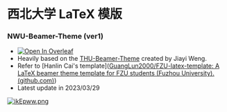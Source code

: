 # 西北大学 LaTeX 模版
### NWU-Beamer-Theme (ver1)

- [![Open In Overleaf](https://badgen.net/badge/%20/Open%20In%20%20Overleaf/green?icon=https://images.ctfassets.net/nrgyaltdicpt/2nBkkfg5vkAEOmdJOb1BkZ/61b5fb98c52d1be763426ee58f36bc6e/ologo_square_bw.svg)](https://www.overleaf.com/latex/templates/fzu-beamer-theme-fuzhou-university/bsqkxvgrpfcn)
- Heavily based on the [THU-Beamer-Theme](https://www.overleaf.com/latex/templates/thu-beamer-theme/vwnqmzndvwyb) created by Jiayi Weng.
- Refer to [Hanlin Cai's template]([GuangLun2000/FZU-latex-template: A LaTeX beamer theme template for FZU students (Fuzhou University). (github.com)](https://github.com/GuangLun2000/FZU-latex-template))
- Latest update in 2023/03/29

[![ikEpww.png](https://i.328888.xyz/2023/03/29/ikEpww.png)](https://imgloc.com/i/ikEpww)
